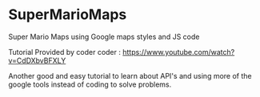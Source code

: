 # SuperMarioMaps
Super Mario Maps using Google maps styles and JS code

Tutorial Provided by coder coder : https://www.youtube.com/watch?v=CdDXbvBFXLY

Another good and easy tutorial to learn about API's and using more of the google tools instead of coding to solve problems. 
